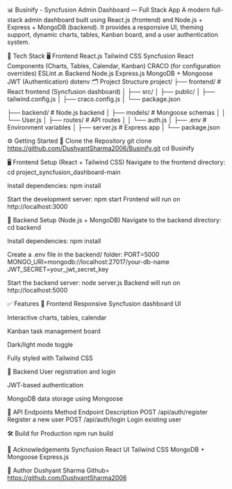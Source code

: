 📊 Businify - Syncfusion Admin Dashboard — Full Stack App
A modern full-stack admin dashboard built using React.js (frontend) and Node.js + Express + MongoDB (backend). It provides a responsive UI, theming support, dynamic charts, tables, Kanban board, and a user authentication system.

🔧 Tech Stack
🖥 Frontend
React.js
Tailwind CSS
Syncfusion React Components (Charts, Tables, Calendar, Kanban)
CRACO (for configuration overrides)
ESLint
🔙 Backend
Node.js
Express.js
MongoDB + Mongoose
JWT (Authentication)
dotenv
🗂 Project Structure
project/ ├── frontend/ # React frontend (Syncfusion dashboard) │ ├── src/ │ ├── public/ │ ├── tailwind.config.js │ ├── craco.config.js │ └── package.json

├── backend/ # Node.js backend │ ├── models/ # Mongoose schemas │ │ └── User.js │ ├── routes/ # API routes │ │ └── auth.js │ ├── .env # Environment variables │ ├── server.js # Express app │ └── package.json

⚙️ Getting Started
📁 Clone the Repository
git clone https://github.com/DushyantSharma2006/Businify.git
cd Businify

🖥 Frontend Setup (React + Tailwind CSS)
Navigate to the frontend directory:
cd project_syncfusion_dashboard-main

Install dependencies:
npm install

Start the development server:
npm start
Frontend will run on http://localhost:3000

🔧 Backend Setup (Node.js + MongoDB)
Navigate to the backend directory:
cd backend

Install dependencies:
npm install

Create a .env file in the backend/ folder:
PORT=5000
MONGO_URI=mongodb://localhost:27017/your-db-name
JWT_SECRET=your_jwt_secret_key

Start the backend server:
node server.js
Backend will run on http://localhost:5000

✅ Features
🔹 Frontend
Responsive Syncfusion dashboard UI

Interactive charts, tables, calendar

Kanban task management board

Dark/light mode toggle

Fully styled with Tailwind CSS

🔹 Backend
User registration and login

JWT-based authentication

MongoDB data storage using Mongoose

🧪 API Endpoints
Method	     Endpoint	              Description
POST	    /api/auth/register	      Register a new user
POST	    /api/auth/login	          Login existing user

🛠 Build for Production
npm run build

🙌 Acknowledgements
Syncfusion React UI
Tailwind CSS
MongoDB + Mongoose
Express.js

👤 Author
Dushyant Sharma
Github= https://github.com/DushyantSharma2006
